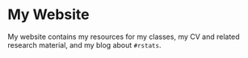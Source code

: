 # My Website

My website contains my resources for my classes, my CV and related research material, and my blog about `#rstats`.